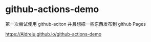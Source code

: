 # github-actions-demo

第一次尝试使用 github-aciton 并且想把一些东西发布到 github Pages

https://Aldreiu.github.io/github-actions-demo
